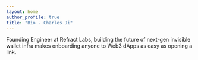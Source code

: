 ```yaml
---
layout: home
author_profile: true
title: "Bio - Charles Ji"
---
```


Founding Engineer at Refract Labs, building the future of next-gen invisible wallet infra makes onboarding anyone to Web3 dApps as easy as opening a link.
